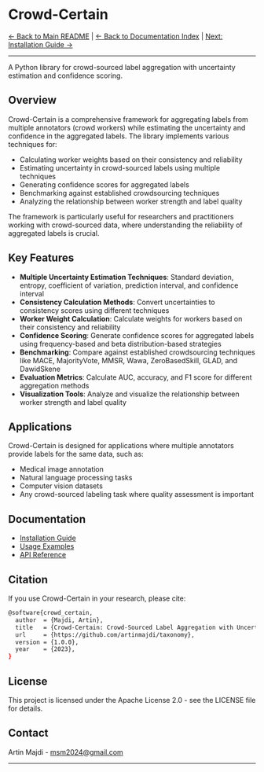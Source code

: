 # Crowd-Certain

[← Back to Main README](../README.md) | [← Back to Documentation Index](index.md) | [Next: Installation Guide →](INSTALLATION.md)

---

A Python library for crowd-sourced label aggregation with uncertainty estimation and confidence scoring.

## Overview

Crowd-Certain is a comprehensive framework for aggregating labels from multiple annotators (crowd workers) while estimating the uncertainty and confidence in the aggregated labels. The library implements various techniques for:

- Calculating worker weights based on their consistency and reliability
- Estimating uncertainty in crowd-sourced labels using multiple techniques
- Generating confidence scores for aggregated labels
- Benchmarking against established crowdsourcing techniques
- Analyzing the relationship between worker strength and label quality

The framework is particularly useful for researchers and practitioners working with crowd-sourced data, where understanding the reliability of aggregated labels is crucial.

## Key Features

- **Multiple Uncertainty Estimation Techniques**: Standard deviation, entropy, coefficient of variation, prediction interval, and confidence interval
- **Consistency Calculation Methods**: Convert uncertainties to consistency scores using different techniques
- **Worker Weight Calculation**: Calculate weights for workers based on their consistency and reliability
- **Confidence Scoring**: Generate confidence scores for aggregated labels using frequency-based and beta distribution-based strategies
- **Benchmarking**: Compare against established crowdsourcing techniques like MACE, MajorityVote, MMSR, Wawa, ZeroBasedSkill, GLAD, and DawidSkene
- **Evaluation Metrics**: Calculate AUC, accuracy, and F1 score for different aggregation methods
- **Visualization Tools**: Analyze and visualize the relationship between worker strength and label quality

## Applications

Crowd-Certain is designed for applications where multiple annotators provide labels for the same data, such as:

- Medical image annotation
- Natural language processing tasks
- Computer vision datasets
- Any crowd-sourced labeling task where quality assessment is important

## Documentation

- [Installation Guide](INSTALLATION.md)
- [Usage Examples](USAGE.md)
- [API Reference](API.md)

## Citation

If you use Crowd-Certain in your research, please cite:

```bash
@software{crowd_certain,
  author  = {Majdi, Artin},
  title   = {Crowd-Certain: Crowd-Sourced Label Aggregation with Uncertainty Estimation},
  url     = {https://github.com/artinmajdi/taxonomy},
  version = {1.0.0},
  year    = {2023},
}
```

## License

This project is licensed under the Apache License 2.0 - see the LICENSE file for details.

## Contact

Artin Majdi - <msm2024@gmail.com>

---

